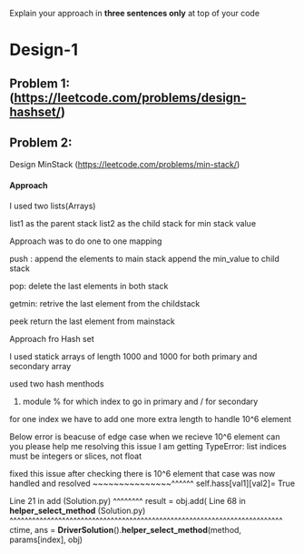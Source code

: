 Explain your approach in **three sentences only** at top of your code

# Design-1

## Problem 1:(https://leetcode.com/problems/design-hashset/)



## Problem 2:
Design MinStack (https://leetcode.com/problems/min-stack/)


#### Approach 

I used two lists(Arrays)

list1 as the parent stack
list2 as the child stack for min stack value 

Approach was to do one to  one mapping 


push :
append the elements to main stack 
append the min_value to child stack 

pop: 
delete the last elements in both stack

getmin:
retrive the last element from the childstack

peek 
return the last element from mainstack 


Approach fro Hash set 

I used statick arrays of length 1000 and 1000 for both primary and secondary array

used  two hash menthods
1) module % for which index to go in primary and / for secondary

for one index we have to add one more extra length to handle 10^6 element

Below error is beacuse of edge case when we recieve 10^6 element can you please help me resolving this issue 
I am getting TypeError: list indices must be integers or slices, not float

fixed this issue after checking there is 10^6 element that case  was now handled and  resolved 
    ~~~~~~~~~~~~~~~^^^^^^
    self.hass[val1][val2]= True

Line 21 in add (Solution.py)
             ^^^^^^^^
    result = obj.add(
Line 68 in __helper_select_method__ (Solution.py)
                 ^^^^^^^^^^^^^^^^^^^^^^^^^^^^^^^^^^^^^^^^^^^^^^^^^^^^^^^^^^^^^^^^^^^^^^^^^
    ctime, ans = __DriverSolution__().__helper_select_method__(method, params[index], obj)







